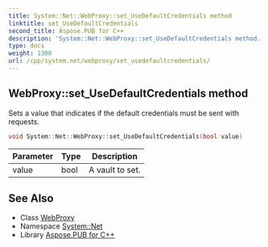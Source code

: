 ```yaml
---
title: System::Net::WebProxy::set_UseDefaultCredentials method
linktitle: set_UseDefaultCredentials
second_title: Aspose.PUB for C++
description: 'System::Net::WebProxy::set_UseDefaultCredentials method. Sets a value that indicates if the default credentials must be sent with requests in C++.'
type: docs
weight: 1300
url: /cpp/system.net/webproxy/set_usedefaultcredentials/
---
```

## WebProxy::set_UseDefaultCredentials method


Sets a value that indicates if the default credentials must be sent with requests.

```cpp
void System::Net::WebProxy::set_UseDefaultCredentials(bool value)
```


| Parameter | Type | Description |
| --- | --- | --- |
| value | bool | A vault to set. |

## See Also

* Class [WebProxy](../)
* Namespace [System::Net](../../)
* Library [Aspose.PUB for C++](../../../)

